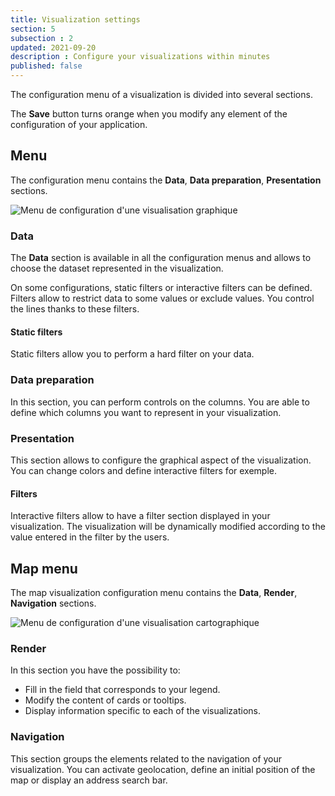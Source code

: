 ```yaml
---
title: Visualization settings
section: 5
subsection : 2
updated: 2021-09-20
description : Configure your visualizations within minutes
published: false
---
```

The configuration menu of a visualization is divided into several sections.

The **Save** button turns orange when you modify any element of the configuration of your application.


## Menu

The configuration menu contains the **Data**, **Data preparation**, **Presentation** sections.

![Menu de configuration d'une visualisation graphique](./images/user-guide/Menu-graph.jpg)

### Data

The **Data** section is available in all the configuration menus and allows to choose the dataset represented in the visualization.

On some configurations, static filters or interactive filters can be defined. Filters allow to restrict data to some values ​​or exclude values. You control the lines thanks to these filters.

#### Static filters

Static filters allow you to perform a hard filter on your data.

### Data preparation

In this section, you can perform controls on the columns. You are able to define which columns you want to represent in your visualization.

### Presentation

This section allows to configure the graphical aspect of the visualization. You can change colors and define interactive filters for exemple.

#### Filters

Interactive filters allow to have a filter section displayed in your visualization. The visualization will be dynamically modified according to the value entered in the filter by the users.

## Map menu

The map visualization configuration menu contains the **Data**, **Render**, **Navigation** sections.

![Menu de configuration d'une visualisation cartographique](./images/user-guide/Menu-carto.jpg)

### Render

In this section you have the possibility to:
* Fill in the field that corresponds to your legend.
* Modify the content of cards or tooltips.
* Display information specific to each of the visualizations.

### Navigation
This section groups the elements related to the navigation of your visualization. You can activate geolocation, define an initial position of the map or display an address search bar.

